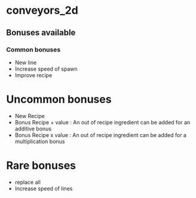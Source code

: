 # conveyors_2d


## Bonuses available

### Common bonuses
- New line
- Increase speed of spawn
- Improve recipe

# Uncommon bonuses
- New Recipe
- Bonus Recipe + value : An out of recipe ingredient can be added for an additive bonus
- Bonus Recipe x value : An out of recipe ingredient can be added for a multiplication bonus

# Rare bonuses
- replace all
- Increase speed of lines
